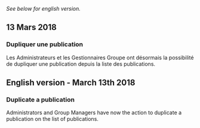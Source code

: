 *See below for english version.*

13 Mars 2018
---

### Dupliquer une publication

Les Administrateurs et les Gestionnaires Groupe ont désormais la possibilité de dupliquer une publication depuis la liste des publications.


English version - March 13th 2018
---

### Duplicate a publication

Administrators and Group Managers have now the action to duplicate a publication on the list of publications.
